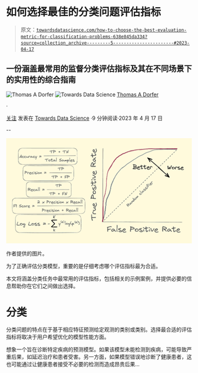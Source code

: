 # 如何选择最佳的分类问题评估指标

> 原文：[`towardsdatascience.com/how-to-choose-the-best-evaluation-metric-for-classification-problems-638e845da334?source=collection_archive---------5-----------------------#2023-04-17`](https://towardsdatascience.com/how-to-choose-the-best-evaluation-metric-for-classification-problems-638e845da334?source=collection_archive---------5-----------------------#2023-04-17)

## 一份涵盖最常用的监督分类评估指标及其在不同场景下的实用性的综合指南

![Thomas A Dorfer](https://thomasdorfer.medium.com/?source=post_page-----638e845da334--------------------------------) ![Towards Data Science](https://towardsdatascience.com/?source=post_page-----638e845da334--------------------------------) [Thomas A Dorfer](https://thomasdorfer.medium.com/?source=post_page-----638e845da334--------------------------------)

·

[关注](https://medium.com/m/signin?actionUrl=https%3A%2F%2Fmedium.com%2F_%2Fsubscribe%2Fuser%2F7c54f9b62b90&operation=register&redirect=https%3A%2F%2Ftowardsdatascience.com%2Fhow-to-choose-the-best-evaluation-metric-for-classification-problems-638e845da334&user=Thomas+A+Dorfer&userId=7c54f9b62b90&source=post_page-7c54f9b62b90----638e845da334---------------------post_header-----------) 发表在 [Towards Data Science](https://towardsdatascience.com/?source=post_page-----638e845da334--------------------------------) ·9 分钟阅读·2023 年 4 月 17 日

--

![](img/c6a92a3e2d07ecf632a0435a02146a6d.png)

作者提供的图片。

为了正确评估分类模型，重要的是仔细考虑哪个评估指标最为合适。

本文将涵盖分类任务中最常用的评估指标，包括相关的示例案例，并提供必要的信息帮助你在它们之间做出选择。

# 分类

分类问题的特点在于基于相应特征预测给定观测的类别或类别。选择最合适的评估指标将取决于用户希望优化的模型性能方面。

想象一个旨在诊断特定疾病的预测模型。如果该模型未能检测到疾病，可能导致严重后果，如延迟治疗和患者受害。另一方面，如果模型错误地诊断了健康患者，这也可能通过让健康患者接受不必要的检测而造成昂贵后果…
